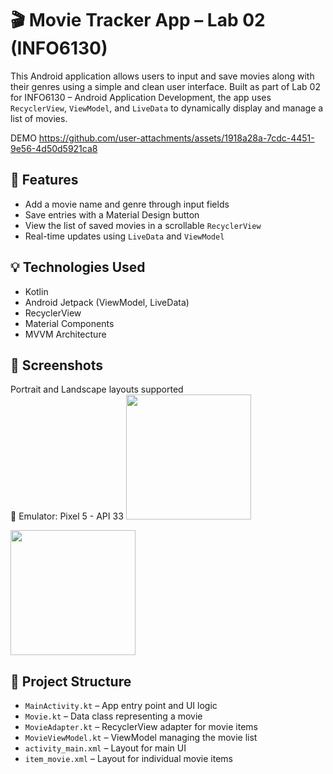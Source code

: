 # 🎬 Movie Tracker App – Lab 02 (INFO6130)

This Android application allows users to input and save movies along with their genres using a simple and clean user interface. Built as part of Lab 02 for INFO6130 – Android Application Development, the app uses `RecyclerView`, `ViewModel`, and `LiveData` to dynamically display and manage a list of movies.

DEMO 
https://github.com/user-attachments/assets/1918a28a-7cdc-4451-9e56-4d50d5921ca8

## 📱 Features

- Add a movie name and genre through input fields
- Save entries with a Material Design button
- View the list of saved movies in a scrollable `RecyclerView`
- Real-time updates using `LiveData` and `ViewModel`

## 💡 Technologies Used

- Kotlin
- Android Jetpack (ViewModel, LiveData)
- RecyclerView
- Material Components
- MVVM Architecture

## 📸 Screenshots

Portrait and Landscape layouts supported  
📲 Emulator: Pixel 5 - API 33
<img src="https://github.com/user-attachments/assets/0f9dbf59-a4e7-4b45-929b-f3fe80010544" width="200"/>

<img src="https://github.com/user-attachments/assets/3ab71ef8-960e-4b7c-a630-893a4e43bbed" width="200"/>

## 📁 Project Structure

- `MainActivity.kt` – App entry point and UI logic
- `Movie.kt` – Data class representing a movie
- `MovieAdapter.kt` – RecyclerView adapter for movie items
- `MovieViewModel.kt` – ViewModel managing the movie list
- `activity_main.xml` – Layout for main UI
- `item_movie.xml` – Layout for individual movie items


